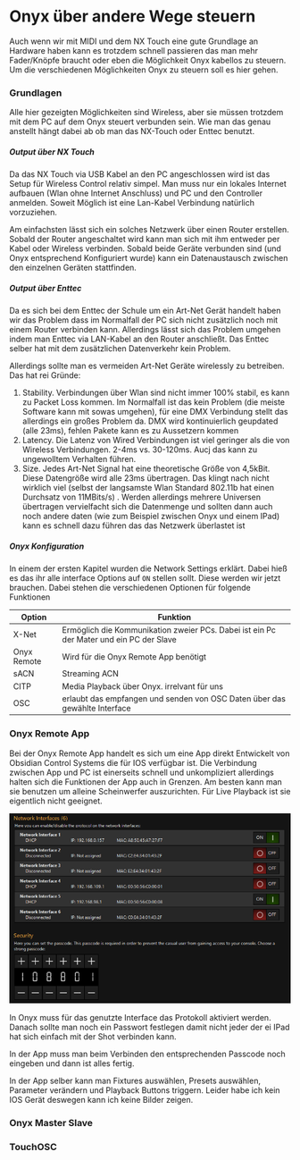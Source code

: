 # Onyx über andere Wege steuern

Auch wenn wir mit MIDI und dem NX Touch eine gute Grundlage an Hardware haben kann es trotzdem schnell passieren das man mehr Fader/Knöpfe braucht oder eben die Möglichkeit Onyx kabellos zu steuern. Um die verschiedenen Möglichkeiten Onyx zu steuern soll es hier gehen.

### Grundlagen

Alle hier gezeigten Möglichkeiten sind Wireless, aber sie müssen trotzdem mit dem PC auf dem Onyx steuert verbunden sein. Wie man das genau anstellt hängt dabei ab ob man das NX-Touch oder Enttec benutzt.

##### Output über NX Touch

Da das NX Touch via USB Kabel an den PC angeschlossen wird ist das Setup für Wireless Control relativ simpel. Man muss nur ein lokales Internet aufbauen (Wlan ohne Internet Anschluss) und PC und den Controller anmelden. Soweit Möglich ist eine Lan-Kabel Verbindung natürlich vorzuziehen. 

Am einfachsten lässt sich ein solches Netzwerk über einen Router erstellen. Sobald der Router angeschaltet wird kann man sich mit ihm entweder per Kabel oder Wireless verbinden. Sobald beide Geräte verbunden sind (und Onyx entsprechend Konfiguriert wurde) kann ein Datenaustausch zwischen den einzelnen Geräten stattfinden.

##### Output über Enttec

Da es sich bei dem Enttec der Schule um ein Art-Net Gerät handelt haben wir das Problem dass im Normalfall der PC sich nicht zusätzlich noch mit einem Router verbinden kann. Allerdings lässt sich das Problem umgehen indem man Enttec via LAN-Kabel an den Router anschließt. Das Enttec selber hat mit dem zusätzlichen Datenverkehr kein Problem. 

Allerdings sollte man es vermeiden Art-Net Geräte wirelessly zu betreiben. Das hat rei Gründe:

1. Stability. Verbindungen über Wlan sind nicht immer 100% stabil, es kann zu Packet Loss kommen. Im Normalfall ist das kein Problem (die meiste Software kann mit sowas umgehen), für eine DMX Verbindung stellt das allerdings ein großes Problem da. DMX wird kontinuierlich geupdated (alle 23ms), fehlen Pakete kann es zu Aussetzern kommen
2. Latency. Die Latenz von Wired Verbindungen ist viel geringer als die von Wireless Verbindungen. 2-4ms vs. 30-120ms. Aucj das kann zu ungewolltem Verhalten führen.
3. Size. Jedes Art-Net Signal hat eine theoretische Größe von 4,5kBit. Diese Datengröße wird alle 23ms übertragen. Das klingt nach nicht wirklich viel (selbst der langsamste Wlan Standard 802.11b hat einen Durchsatz von 11MBits/s) . Werden allerdings mehrere Universen übertragen vervielfacht sich die Datenmenge und sollten dann auch noch andere daten (wie zum Beispiel zwischen Onyx und einem IPad)  kann es schnell dazu führen das das Netzwerk überlastet ist

##### Onyx Konfiguration

In einem der ersten Kapitel wurden die Network Settings erklärt. Dabei hieß es das ihr alle interface Options auf `ON` stellen sollt. Diese werden wir jetzt brauchen. Dabei stehen die verschiedenen Optionen für folgende Funktionen

| Option      | Funktion                                                     |
| ----------- | ------------------------------------------------------------ |
| X-Net       | Ermöglich die Kommunikation zweier PCs. Dabei ist ein Pc der Mater und ein PC der Slave |
| Onyx Remote | Wird für die Onyx Remote App benötigt                        |
| sACN        | Streaming ACN                                                |
| CITP        | Media Playback über Onyx. irrelvant für uns                  |
| OSC         | erlaubt das empfangen und senden von OSC Daten über das gewählte Interface |



### Onyx Remote App

Bei der Onyx Remote App handelt es sich um eine App direkt Entwickelt von Obsidian Control Systems die für IOS verfügbar ist. Die Verbindung zwischen App und PC ist einerseits schnell und unkompliziert allerdings halten sich die Funktionen der App auch in Grenzen. Am besten kann man sie benutzen um alleine Scheinwerfer auszurichten. Für Live Playback ist sie eigentlich nicht geeignet. 

![Remote](Pics/Remote_Remote1.PNG)

In Onyx muss für das genutzte Interface das Protokoll aktiviert werden. Danach sollte man noch ein Passwort festlegen damit nicht jeder der ei IPad hat sich einfach mit der Shot verbinden kann. 

In der App muss man beim Verbinden den entsprechenden Passcode noch eingeben und dann ist alles fertig. 

In der App selber kann man Fixtures auswählen, Presets auswählen, Parameter verändern und Playback Buttons triggern. Leider habe ich kein IOS Gerät deswegen kann ich keine Bilder zeigen.

### Onyx Master Slave



### TouchOSC